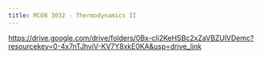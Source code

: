 ```yaml
---
title: MCEN 3032 - Thermodynamics II
---
```


https://drive.google.com/drive/folders/0Bx-cli2KeHSBc2xZaVBZUlVDemc?resourcekey=0-4x7nTJhviV-KV7Y8xkE0KA&usp=drive_link
